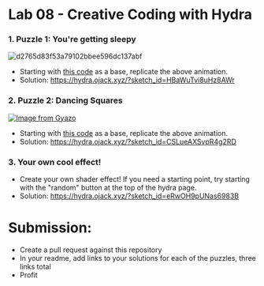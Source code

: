 # Lab 08 - Creative Coding with Hydra

### 1. Puzzle 1: You're getting sleepy

![d2765d83f53a79102bbee596dc137abf](https://github.com/user-attachments/assets/a5f6f0da-5ca7-4066-9ceb-8851c2a14071)

   * Starting with [this code](https://hydra.ojack.xyz/?sketch_id=mwVfjOO8YNtqODRt) as a base, replicate the above animation.
   * Solution: https://hydra.ojack.xyz/?sketch_id=HBaWuTvi8uHz8AWr

### 2. Puzzle 2: Dancing Squares
[![Image from Gyazo](https://i.gyazo.com/95ace79f6d2ca24f563a6a79fdcc4f51.gif)](https://gyazo.com/95ace79f6d2ca24f563a6a79fdcc4f51)

   * Starting with [this code](https://hydra.ojack.xyz/?sketch_id=FpvaIGZZzA87TUA4) as a base, replicate the above animation.
   * Solution: https://hydra.ojack.xyz/?sketch_id=CSLueAXSvpR4g2RD
     
### 3. Your own cool effect!

   * Create your own shader effect! If you need a starting point, try starting with the "random" button at the top of the hydra page.
   * Solution: https://hydra.ojack.xyz/?sketch_id=eRwOH9pUNas6983B
  
# Submission:
- Create a pull request against this repository
- In your readme, add links to your solutions for each of the puzzles, three links total
- Profit
